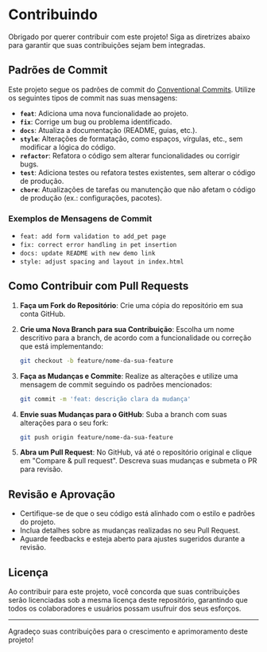 # Contribuindo

Obrigado por querer contribuir com este projeto! Siga as diretrizes abaixo para garantir que suas contribuições sejam bem integradas.

## Padrões de Commit

Este projeto segue os padrões de commit do [Conventional Commits](https://www.conventionalcommits.org/en/v1.0.0/). Utilize os seguintes tipos de commit nas suas mensagens:

- **`feat`**: Adiciona uma nova funcionalidade ao projeto.
- **`fix`**: Corrige um bug ou problema identificado.
- **`docs`**: Atualiza a documentação (README, guias, etc.).
- **`style`**: Alterações de formatação, como espaços, vírgulas, etc., sem modificar a lógica do código.
- **`refactor`**: Refatora o código sem alterar funcionalidades ou corrigir bugs.
- **`test`**: Adiciona testes ou refatora testes existentes, sem alterar o código de produção.
- **`chore`**: Atualizações de tarefas ou manutenção que não afetam o código de produção (ex.: configurações, pacotes).

### Exemplos de Mensagens de Commit

- `feat: add form validation to add_pet page`
- `fix: correct error handling in pet insertion`
- `docs: update README with new demo link`
- `style: adjust spacing and layout in index.html`

## Como Contribuir com Pull Requests

1. **Faça um Fork do Repositório**:
   Crie uma cópia do repositório em sua conta GitHub.

2. **Crie uma Nova Branch para sua Contribuição**:
   Escolha um nome descritivo para a branch, de acordo com a funcionalidade ou correção que está implementando:

    ```bash
    git checkout -b feature/nome-da-sua-feature
    ```

3. **Faça as Mudanças e Commite**:
   Realize as alterações e utilize uma mensagem de commit seguindo os padrões mencionados:

    ```bash
    git commit -m 'feat: descrição clara da mudança'
    ```

4. **Envie suas Mudanças para o GitHub**:
   Suba a branch com suas alterações para o seu fork:

    ```bash
    git push origin feature/nome-da-sua-feature
    ```

5. **Abra um Pull Request**:
   No GitHub, vá até o repositório original e clique em "Compare & pull request". Descreva suas mudanças e submeta o PR para revisão.

## Revisão e Aprovação

- Certifique-se de que o seu código está alinhado com o estilo e padrões do projeto.
- Inclua detalhes sobre as mudanças realizadas no seu Pull Request.
- Aguarde feedbacks e esteja aberto para ajustes sugeridos durante a revisão.

## Licença

Ao contribuir para este projeto, você concorda que suas contribuições serão licenciadas sob a mesma licença deste repositório, garantindo que todos os colaboradores e usuários possam usufruir dos seus esforços.

---

Agradeço suas contribuições para o crescimento e aprimoramento deste projeto!
